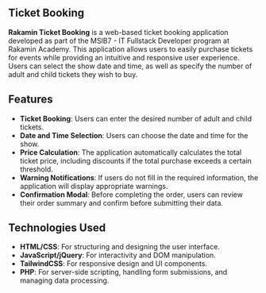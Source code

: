 ## Ticket Booking

**Rakamin Ticket Booking** is a web-based ticket booking application developed as part of the MSIB7 - IT Fullstack Developer program at Rakamin Academy. This application allows users to easily purchase tickets for events while providing an intuitive and responsive user experience. Users can select the show date and time, as well as specify the number of adult and child tickets they wish to buy.

## Features

- **Ticket Booking**: Users can enter the desired number of adult and child tickets.
- **Date and Time Selection**: Users can choose the date and time for the show.
- **Price Calculation**: The application automatically calculates the total ticket price, including discounts if the total purchase exceeds a certain threshold.
- **Warning Notifications**: If users do not fill in the required information, the application will display appropriate warnings.
- **Confirmation Modal**: Before completing the order, users can review their order summary and confirm before submitting their data.

## Technologies Used

- **HTML/CSS**: For structuring and designing the user interface.
- **JavaScript/jQuery**: For interactivity and DOM manipulation.
- **TailwindCSS**: For responsive design and UI components.
- **PHP**: For server-side scripting, handling form submissions, and managing data processing.
